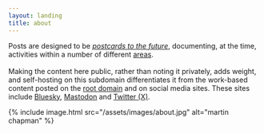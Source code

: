 ```yaml
---
layout: landing
title: about
---
```

Posts are designed to be [_postcards to the future_](https://vukutu.com/blog/2010/07/postcards-to-the-future/'),
documenting, at the time, activities within a number of different [areas](/tags).
<br>
<br>
Making the content here public, rather than noting it privately, adds weight, and self-hosting on this subdomain
differentiates it from the work-based content posted on the [root domain](https://martinchapman.co.uk) and on social
media sites. These sites include [Bluesky](https://bsky.app/profile/martinchapman.bsky.social),
[Mastodon](https://mastodon.social/@martinchapman) and [Twitter (X)](https://x.com/martin_chap_man).

{%
  include image.html
  src="/assets/images/about.jpg"
  alt="martin chapman"
%}
